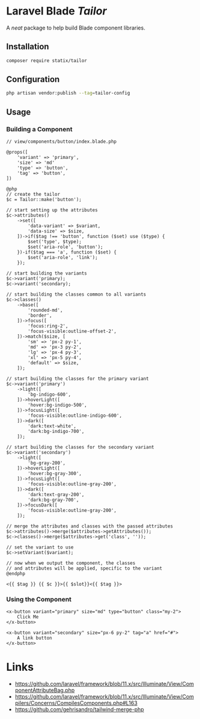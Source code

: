 # Laravel Blade _Tailor_

A _neat_ package to help build Blade component libraries.

## Installation

```bash
composer require statix/tailor
```

## Configuration

```bash
php artisan vendor:publish --tag=tailor-config
```

## Usage

### Building a Component

```blade
// view/components/button/index.blade.php

@props([
    'variant' => 'primary',
    'size' => 'md'
    'type' => 'button',
    'tag' => 'button',
])

@php
// create the tailor
$c = Tailor::make('button');

// start setting up the attributes
$c->attributes()
    ->set([
        'data-variant' => $variant,
        'data-size' => $size,
    ])->if($tag !== 'button', function ($set) use ($type) {
        $set('type', $type);
        $set('aria-role', 'button');
    })-if($tag === 'a', function ($set) {
        $set('aria-role', 'link');
    });

// start building the variants
$c->variant('primary);
$c->variant('secondary);

// start building the classes common to all variants
$c->classes()
    ->base([
        'rounded-md',
        'border',
    ])->focus([
        'focus:ring-2',
        'focus-visible:outline-offset-2',
    ])->match($size, [
        'sm' => 'px-2 py-1',
        'md' => 'px-3 py-2',
        'lg' => 'px-4 py-3',
        'xl' => 'px-5 py-4',
        'default' => $size,
    ]);

// start building the classes for the primary variant
$c->variant('primary')
    ->light([
        'bg-indigo-600',
    ])->hoverLight([
        'hover:bg-indigo-500',
    ])->focusLight([
        'focus-visible:outline-indigo-600',
    ])->dark([
        'dark:text-white',
        'dark:bg-indigo-700',
    ]);

// start building the classes for the secondary variant
$c->variant('secondary')
    ->light([
        'bg-gray-200',
    ])->hoverLight([
        'hover:bg-gray-300',
    ])->focusLight([
        'focus-visible:outline-gray-200',
    ])->dark([
        'dark:text-gray-200',
        'dark:bg-gray-700',
    ])->focusDark([
        'focus-visible:outline-gray-200',
    ]);

// merge the attributes and classes with the passed attributes
$c->attributes()->merge($attributes->getAttributes());
$c->classes()->merge($attributes->get('class', ''));

// set the variant to use
$c->setVariant($variant);

// now when we output the component, the classes
// and attributes will be applied, specific to the variant
@endphp

<{{ $tag }} {{ $c }}>{{ $slot}}<{{ $tag }}>
```

### Using the Component

```blade
<x-button variant="primary" size="md" type="button" class="my-2">
    Click Me
</x-button>

<x-button variant="secondary" size="px-6 py-2" tag="a" href="#">
    A link button
</x-button>
```

# Links

-   https://github.com/laravel/framework/blob/11.x/src/Illuminate/View/ComponentAttributeBag.php
-   https://github.com/laravel/framework/blob/11.x/src/Illuminate/View/Compilers/Concerns/CompilesComponents.php#L163
-   https://github.com/gehrisandro/tailwind-merge-php
